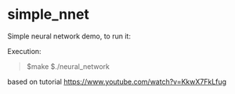 # simple_nnet
Simple neural network demo, to run it:

Execution:
> $make
> $./neural_network

based on tutorial https://www.youtube.com/watch?v=KkwX7FkLfug

